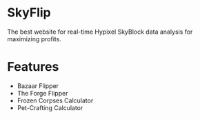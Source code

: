 # SkyFlip

The best website for real-time Hypixel SkyBlock data analysis for maximizing profits.

# Features
- Bazaar Flipper
- The Forge Flipper
- Frozen Corpses Calculator
- Pet-Crafting Calculator

